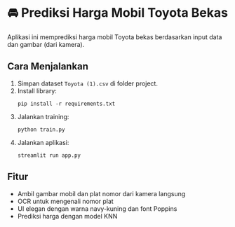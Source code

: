 # 🚘 Prediksi Harga Mobil Toyota Bekas

Aplikasi ini memprediksi harga mobil Toyota bekas berdasarkan input data dan gambar (dari kamera).

## Cara Menjalankan

1. Simpan dataset `Toyota (1).csv` di folder project.
2. Install library:
   ```
   pip install -r requirements.txt
   ```
3. Jalankan training:
   ```
   python train.py
   ```
4. Jalankan aplikasi:
   ```
   streamlit run app.py
   ```

## Fitur

- Ambil gambar mobil dan plat nomor dari kamera langsung
- OCR untuk mengenali nomor plat
- UI elegan dengan warna navy-kuning dan font Poppins
- Prediksi harga dengan model KNN
